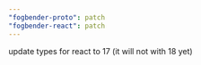 ```yaml
---
"fogbender-proto": patch
"fogbender-react": patch
---
```


update types for react to 17 (it will not with 18 yet)
